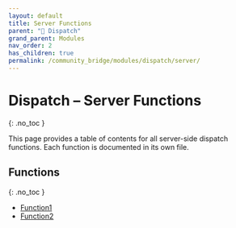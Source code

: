 ```yaml
---
layout: default
title: Server Functions
parent: "🚨 Dispatch"
grand_parent: Modules
nav_order: 2
has_children: true
permalink: /community_bridge/modules/dispatch/server/
---
```


# Dispatch – Server Functions
{: .no_toc }

This page provides a table of contents for all server-side dispatch functions. Each function is documented in its own file.

## Functions
{: .no_toc }

- [Function1](server/Function1.md)
- [Function2](server/Function2.md)
